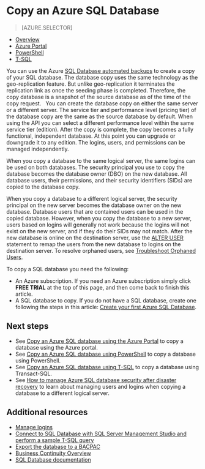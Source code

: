 <properties
	pageTitle="Copy an Azure SQL database | Microsoft Azure"
	description="Create a copy of an Azure SQL database"
	services="sql-database"
	documentationCenter=""
	authors="stevestein"
	manager="jhubbard"
	editor=""/>

<tags
	ms.service="sql-database"
	ms.devlang="NA"
	ms.date="06/16/2016"
	ms.author="sstein"
	ms.workload="data-management"
	ms.topic="article"
	ms.tgt_pltfrm="NA"/>



# Copy an Azure SQL Database

> [AZURE.SELECTOR]
- [Overview](sql-database-copy.md)
- [Azure Portal](sql-database-copy-portal.md)
- [PowerShell](sql-database-copy-powershell.md)
- [T-SQL](sql-database-copy-transact-sql.md)

You can use the Azure [SQL Database automated backups](sql-database-automated-backups.md) to create a copy of your SQL database. The database copy uses the same technology as the geo-replication feature. But unlike geo-replication it terminates the replication link as once the seeding phase is completed. Therefore, the copy database is a snapshot of the source database as of the time of the copy request.  
You can create the database copy on either the same server or a different server. The service tier and performance level (pricing tier) of the database copy are the same as the source database by default. When using the API you can select a different performance level within the same service tier (edition). After the copy is complete, the copy becomes a fully functional, independent database. At this point you can upgrade or downgrade it to any edition. The logins, users, and permissions can be managed independently.  

When you copy a database to the same logical server, the same logins can be used on both databases. The security principal you use to copy the database becomes the database owner (DBO) on the new database. All database users, their permissions, and their security identifiers (SIDs) are copied to the database copy.  

When you copy a database to a different logical server, the security principal on the new server becomes the database owner on the new database. Database users that are contained users can be used in the copied database. However, when you copy the database to a new server, users based on logins will generally not work because the logins will not exist on the new server, and if they do their SIDs may not match. After the new database is online on the destination server, use the [ALTER USER](https://msdn.microsoft.com/library/ms176060.aspx) statement to remap the users from the new database to logins on the destination server. To resolve orphaned users, see [Troubleshoot Orphaned Users](https://msdn.microsoft.com/library/ms175475.aspx). 

To copy a SQL database you need the following:

- An Azure subscription. If you need an Azure subscription simply click **FREE TRIAL** at the top of this page, and then come back to finish this article.
- A SQL database to copy. If you do not have a SQL database, create one following the steps in this article: [Create your first Azure SQL Database](sql-database-get-started.md).

## Next steps

- See [Copy an Azure SQL database using the Azure Portal](sql-database-copy-portal.md) to copy a database using the Azure portal.
- See [Copy an Azure SQL database using PowerShell](sql-database-copy-powershell.md) to copy a database using PowerShell.
- See [Copy an Azure SQL database using T-SQL](sql-database-copy-transact-sql.md) to copy a database using Transact-SQL.
- See [How to manage Azure SQL database security after disaster recovery](sql-database-geo-replication-security-config.md) to learn about managing users and logins when copying a database to a different logical server.



## Additional resources

- [Manage logins](sql-database-manage-logins.md)
- [Connect to SQL Database with SQL Server Management Studio and perform a sample T-SQL query](sql-database-connect-query-ssms.md)
- [Export the database to a BACPAC](sql-database-export.md)
- [Business Continuity Overview](sql-database-business-continuity.md)
- [SQL Database documentation](https://azure.microsoft.com/documentation/services/sql-database/)
